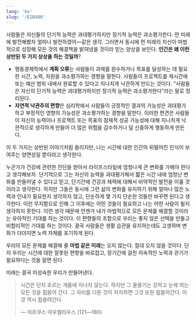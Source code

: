 ```yaml
---
lang: 'ko'
slug: '/E2B480'
---
```


사람들은 자신들의 단기적 능력은 과대평가하지만 장기적 능력은 과소평가한다.
먼 미래에 발전해봤자 얼마나 발전하겠어—같은 생각.
그러면서 동시에 먼 미래의 자신이 마법적으로 성장해 모든 것의 해결책을 밝혀냈을 것이라 믿는 양상을 보인다.
**인간은 왜 이런 상반된 두 가지 상상을 하는 것일까**?

- 행동경제학에서 **계획 오류**는 사람들이 과제를 완수하거나 목표를 달성하는 데 필요한 시간, 노력, 자원을 과소평가하는 경향을 말한다. 사람들이 프로젝트를 제시간에 또는 예산 범위 내에서 완료할 수 있다고 지나치게 낙관하게 만드는 것이다. "사람들은 자신의 단기적 능력은 과대평가하지만 장기적 능력은 과소평가한다"라는 말로 정리된다.
- **자연적 낙관주의 편향**은 심리학에서 사람들이 긍정적인 결과의 가능성은 과대평가하고 부정적인 영향의 가능성은 과소평가하는 경향을 말한다. 이러한 편견은 사람들이 자신의 능력이나 프로젝트 또는 목표의 잠재적 성공 가능성에 대해 지나치게 낙관적으로 생각하게 만들어 더 많은 위험을 감수하거나 덜 신중하게 행동하게 만든다.

이 두 가지는 상반된 이야기처럼 들리지만, 나는 시간에 대한 인간의 뒤떨어진 인식이 보여주는 양면성일 뿐이라고 생각한다.

누군가가 건강에 관련한 진단을 받아서 라이프스타일에 엄청나게 큰 변화를 가해야 한다고 생각해보자. 단기적으로 그는 자신의 능력을 과대평가해서 짧은 시간 내에 엄청난 변화를 만들어낼 수 있다고 믿고, 단기간에 건강과 체력에 대해서 비약적인 발전을 이룰 것이라고 생각한다. 하지만 그들은 동시에 그런 삶의 변화를 유지하기 위해 얼마나 많은 노력과 인내가 필요한지 생각하지 않고, 단순하게 몇 가지 단순한 것들만 바꾸면 된다고 생각한다. 이런 무지함으로 인해 그 이후에는 어떤 것들이 필요하고 나는 어떤 사람이 될지 생각하지 못한다. 이런 생각 때문에 언젠가 내가 마법적으로 모든 문제를 해결할 것이라는 유아적인 기대를 하는 것이다. 이 편향들의 조합으로 우리는 좋지 않은 선택을 만들고 비합리적인 기대를 하는 것이다. 결국 사람들은 생활 습관을 유지하는데도 고생하며 변화가 더뎌지면 노력 자체를 포기하게 된다.

우리의 모든 문제를 해결해 줄 **마법 같은 미래**는 오지 않는다. 절대 오지 않을 것이다. 단지 우리는 시간에 대한 잘못된 편향을 바로잡고, 장기간에 걸친 지속적인 노력과 끈기가 필요하다는 것을 알면 된다.

미래는 결국 미성숙한 우리가 만들어낸다.

> 시간은 단지 흐르는 개울에 지나지 않는다. 하지만 그 물줄기는 강하고 눈에 띄는 모든 것을 휩쓸어 간다. 그 자리를 다른 것이 차지하면 그것 또한 휩쓸어간다. 이것 역시 휩쓸려간다.
>
> — 마르쿠스 아우렐리우스 (121—180)
